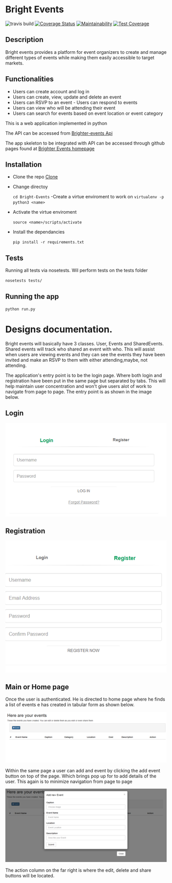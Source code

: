 # Bright Events

![travis build](https://travis-ci.org/mirr254/Bright-Events.svg?branch=development) [![Coverage Status](https://coveralls.io/repos/github/mirr254/Bright-Events/badge.svg?branch=development)](https://coveralls.io/github/mirr254/Bright-Events?branch=development) [![Maintainability](https://api.codeclimate.com/v1/badges/113acdcc6ca3deff6f20/maintainability)](https://codeclimate.com/github/mirr254/Bright-Events/maintainability) [![Test Coverage](https://api.codeclimate.com/v1/badges/113acdcc6ca3deff6f20/test_coverage)](https://codeclimate.com/github/mirr254/Bright-Events/test_coverage)

## Description
Bright events provides a platform for event organizers to create and manage different types of events while making them easily accessible to target markets.

## Functionalities
- Users can create account and log in
- Users can create, view, update and delete an event
- Users can RSVP to an event - Users can respond to events
- Users can view who will be attending their event
- Users can search for events based on event location or event category

This is a web application implemented in python

The API can be accessed from [Brighter-events Api](https://brighter-event.herokuapp.com/)

The app skeleton to be integrated with API can be accessed through github pages found at [Brighter Events homepage](https://mirr254.github.io/)

## Installation
- Clone the repo 
[Clone](https://github.com/mirr254/Bright-Events.git)
- Change directoy

  `cd Bright-Events`
-Create a virtue enviroment to work on
 `virtualenv -p python3 <name>`

- Activate the virtue enviroment

  `source <name>/scripts/activate `

- Install the dependancies

  `pip install -r requirements.txt`

## Tests

Running all tests via nosetests. Wil perform tests on the tests folder

`nosetests tests/`

## Running the app

`python run.py`

# Designs documentation.
Bright events will basically have 3 classes. User, Events and SharedEvents. Shared events will track who shared an event with who. This will assist when users are viewing events and they can see the events they have been invited and make an RSVP to them with either attending,maybe, not attending.

The application's entry point is to be the login page. Where both login and registration have been put in the same page but separated by tabs. 
This will help maintain user concentration and won't give users alot of work to navigate from page to page. The entry point is as shown in the image below.

## Login

![Login](/Designs/documentation-imags/login.PNG)

## Registration

![Registration](/Designs/documentation-imags/register.PNG)

## Main or Home page

Once the user is authenticated. He is directed to home page where he finds a list of events e has created in tabular form as shown below.

![list](/Designs/documentation-imags/viewEvents.PNG)

Within the same page a user can add and event by clicking the add event button on top of the page. Which brings pop up for to add details of the user. This again is to minimize navigation from page to page

![Add Event](/Designs/documentation-imags/newEvent.PNG)

The action column on the far right is where the edit, delete and share buttons will be located.

